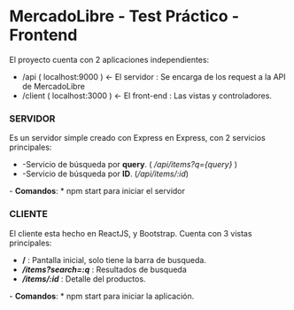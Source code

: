 <h1>MercadoLibre - Test Práctico - Frontend</h1>

<p>El proyecto cuenta con 2 aplicaciones independientes:
	<ul>
		<li>
			/api    ( localhost:9000 )  	<- El servidor  : Se encarga de los request a la API de MercadoLibre
		</li>
		<li>
			/client ( localhost:3000 ) 	<- El front-end : Las vistas y controladores.
		</li>
	</ul>
</p>
<h3>SERVIDOR</h3>
<p>
Es un servidor simple creado con Express en Express, con 2 servicios principales:
<ul>
	<li>
 		-Servicio de búsqueda por <b>query</b>. ( <i>/api/items?q={query}</i> )
 	</li>
 	<li>
 	 	-Servicio de búsqueda por <b>ID</b>. (<i>/api/items/:id</i>)
 	 </li>
</ul>
<p>
  - <b>Comandos</b>: 
  * npm start para iniciar el servidor

</p>
<h3>CLIENTE</h3>
<p>
El cliente esta hecho en ReactJS, y Bootstrap. Cuenta con 3 vistas principales:
<ul>
	<li><b>/</b> : Pantalla inicial, solo tiene la barra de busqueda.</li> 
	<li><b><i>/items?search=:q</i></b> : Resultados de busqueda</li>
	<li><b><i>/items/:id</i></b> : Detalle del productos.</li>
</ul>
- <b>Comandos</b>: 
  * npm start para iniciar la aplicación.
</p>

